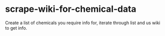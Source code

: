 # scrape-wiki-for-chemical-data

Create a list of chemicals you require info for, iterate through list and us wiki to get info.
